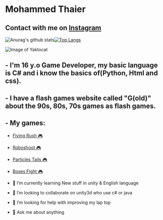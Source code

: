 <h1> Mohammed Thaier
  
## Contact with me on [Instagram](https://www.instagram.com/itsmohammedthaier/?hl=en)

![Anurag's github stats](https://github-readme-stats.vercel.app/api?username=itsMohammedThaier&show_icons=true&theme=graywhite&include_all_commits=true&)[![Top Langs](https://github-readme-stats.vercel.app/api/top-langs/?username=itsMohammedThaier&theme=graywhite)](https://github.com/anuraghazra/github-readme-stats)

![Image of Yaktocat](https://media.tenor.com/images/4e6c9bf3db8982364aa08450fcd53ede/tenor.gif)

## - I'm 16 y.o Game Developer, my basic language is C# and i know the basics of(Python, Html and css).
## - I have a flash games website called "G(old)" about the 90s, 80s, 70s games as flash games.
## - My games:
* [Flying Rush :video_game:](https://play.google.com/store/apps/details?id=com.thebeginning.flyingrush)
* [Roboshoot :video_game:](https://play.google.com/store/apps/details?id=com.DefaultCompany.BOXESFIGHT)
* [Particles Tails :video_game:](https://play.google.com/store/apps/details?id=com.thebeginning.relaxingtails)
* [Boxes Fight :video_game:](https://play.google.com/store/apps/details?id=com.thebeginning.boxesfight)

* 🌱 I’m currently learning New stuff in unity & English language
* 👯 I’m looking to collaborate on unity3d who use c# or java
* 🤔 I’m looking for help with improving my lap top
* 💬 Ask me about anything
